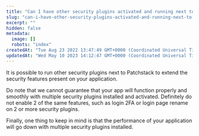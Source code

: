 ```yaml
---
title: "Can I have other security plugins activated and running next to Patchstack?"
slug: "can-i-have-other-security-plugins-activated-and-running-next-to-patchstack"
excerpt: ""
hidden: false
metadata: 
  image: []
  robots: "index"
createdAt: "Tue Aug 23 2022 13:47:49 GMT+0000 (Coordinated Universal Time)"
updatedAt: "Wed May 10 2023 14:12:47 GMT+0000 (Coordinated Universal Time)"
---
```

It is possible to run other security plugins next to Patchstack to extend the security features present on your application.

Do note that we cannot guarantee that your app will function properly and smoothly with multiple security plugins installed and activated. Definitely do not enable 2 of the same features, such as login 2FA or login page rename on 2 or more security plugins.

Finally, one thing to keep in mind is that the performance of your application will go down with multiple security plugins installed.
